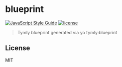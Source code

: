# blueprint
[![JavaScript Style Guide](https://img.shields.io/badge/code_style-standard-brightgreen.svg)](https://standardjs.com) [![license](https://img.shields.io/github/license/mashape/apistatus.svg)](https://github.com/wmfs/tymly/blob/master/blueprints/indicies-multi-deprivation-blueprint/LICENSE)

> Tymly blueprint generated via yo tymly:blueprint

## <a name="license"></a>License



MIT
